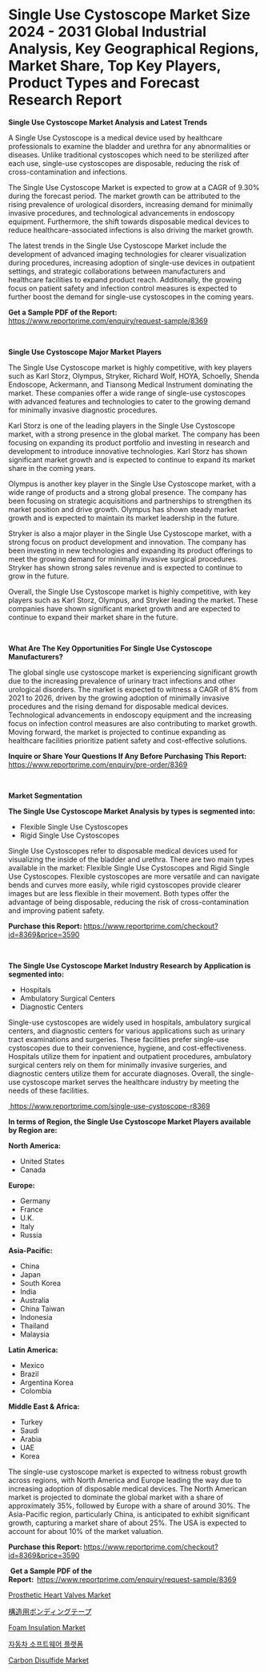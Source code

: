 <p><h1>Single Use Cystoscope Market Size 2024 - 2031 Global Industrial Analysis, Key Geographical Regions, Market Share, Top Key Players, Product Types and Forecast Research Report</h1></p><p><strong>Single Use Cystoscope Market Analysis and Latest Trends</strong></p>
<p><p>A Single Use Cystoscope is a medical device used by healthcare professionals to examine the bladder and urethra for any abnormalities or diseases. Unlike traditional cystoscopes which need to be sterilized after each use, single-use cystoscopes are disposable, reducing the risk of cross-contamination and infections.</p><p>The Single Use Cystoscope Market is expected to grow at a CAGR of 9.30% during the forecast period. The market growth can be attributed to the rising prevalence of urological disorders, increasing demand for minimally invasive procedures, and technological advancements in endoscopy equipment. Furthermore, the shift towards disposable medical devices to reduce healthcare-associated infections is also driving the market growth.</p><p>The latest trends in the Single Use Cystoscope Market include the development of advanced imaging technologies for clearer visualization during procedures, increasing adoption of single-use devices in outpatient settings, and strategic collaborations between manufacturers and healthcare facilities to expand product reach. Additionally, the growing focus on patient safety and infection control measures is expected to further boost the demand for single-use cystoscopes in the coming years.</p></p>
<p><strong>Get a Sample PDF of the Report:&nbsp;</strong> <a href="https://www.reportprime.com/enquiry/request-sample/8369">https://www.reportprime.com/enquiry/request-sample/8369</a></p>
<p>&nbsp;</p>
<p><strong>Single Use Cystoscope Major Market Players</strong></p>
<p><p>The Single Use Cystoscope market is highly competitive, with key players such as Karl Storz, Olympus, Stryker, Richard Wolf, HOYA, Schoelly, Shenda Endoscope, Ackermann, and Tiansong Medical Instrument dominating the market. These companies offer a wide range of single-use cystoscopes with advanced features and technologies to cater to the growing demand for minimally invasive diagnostic procedures.</p><p>Karl Storz is one of the leading players in the Single Use Cystoscope market, with a strong presence in the global market. The company has been focusing on expanding its product portfolio and investing in research and development to introduce innovative technologies. Karl Storz has shown significant market growth and is expected to continue to expand its market share in the coming years.</p><p>Olympus is another key player in the Single Use Cystoscope market, with a wide range of products and a strong global presence. The company has been focusing on strategic acquisitions and partnerships to strengthen its market position and drive growth. Olympus has shown steady market growth and is expected to maintain its market leadership in the future.</p><p>Stryker is also a major player in the Single Use Cystoscope market, with a strong focus on product development and innovation. The company has been investing in new technologies and expanding its product offerings to meet the growing demand for minimally invasive surgical procedures. Stryker has shown strong sales revenue and is expected to continue to grow in the future.</p><p>Overall, the Single Use Cystoscope market is highly competitive, with key players such as Karl Storz, Olympus, and Stryker leading the market. These companies have shown significant market growth and are expected to continue to expand their market share in the future.</p></p>
<p>&nbsp;</p>
<p><strong>What Are The Key Opportunities For Single Use Cystoscope Manufacturers?</strong></p>
<p><p>The global single use cystoscope market is experiencing significant growth due to the increasing prevalence of urinary tract infections and other urological disorders. The market is expected to witness a CAGR of 8% from 2021 to 2026, driven by the growing adoption of minimally invasive procedures and the rising demand for disposable medical devices. Technological advancements in endoscopy equipment and the increasing focus on infection control measures are also contributing to market growth. Moving forward, the market is projected to continue expanding as healthcare facilities prioritize patient safety and cost-effective solutions.</p></p>
<p><strong>Inquire or Share Your Questions If Any Before Purchasing This Report:</strong> <a href="https://www.reportprime.com/enquiry/pre-order/8369">https://www.reportprime.com/enquiry/pre-order/8369</a></p>
<p>&nbsp;</p>
<p><strong>Market Segmentation</strong></p>
<p><strong>The Single Use Cystoscope Market Analysis by types is segmented into:</strong></p>
<p><ul><li>Flexible Single Use Cystoscopes</li><li>Rigid Single Use Cystoscopes</li></ul></p>
<p><p>Single Use Cystoscopes refer to disposable medical devices used for visualizing the inside of the bladder and urethra. There are two main types available in the market: Flexible Single Use Cystoscopes and Rigid Single Use Cystoscopes. Flexible cystoscopes are more versatile and can navigate bends and curves more easily, while rigid cystoscopes provide clearer images but are less flexible in their movement. Both types offer the advantage of being disposable, reducing the risk of cross-contamination and improving patient safety.</p></p>
<p><strong>Purchase this Report:&nbsp;</strong><a href="https://www.reportprime.com/checkout?id=8369&price=3590">https://www.reportprime.com/checkout?id=8369&price=3590</a></p>
<p>&nbsp;</p>
<p><strong>The Single Use Cystoscope Market Industry Research by Application is segmented into:</strong></p>
<p><ul><li>Hospitals</li><li>Ambulatory Surgical Centers</li><li>Diagnostic Centers</li></ul></p>
<p><p>Single-use cystoscopes are widely used in hospitals, ambulatory surgical centers, and diagnostic centers for various applications such as urinary tract examinations and surgeries. These facilities prefer single-use cystoscopes due to their convenience, hygiene, and cost-effectiveness. Hospitals utilize them for inpatient and outpatient procedures, ambulatory surgical centers rely on them for minimally invasive surgeries, and diagnostic centers utilize them for accurate diagnoses. Overall, the single-use cystoscope market serves the healthcare industry by meeting the needs of these facilities.</p></p>
<p><a href="https://www.reportprime.com/single-use-cystoscope-r8369">&nbsp;https://www.reportprime.com/single-use-cystoscope-r8369</a></p>
<p><strong>In terms of Region, the Single Use Cystoscope Market Players available by Region are:</strong></p>
<p>
    <p> <strong> North America: </strong>
        <ul>
            <li>United States</li>
            <li>Canada</li>
        </ul>
        </p> 
    <p> <strong> Europe: </strong>
        <ul>
            <li>Germany</li>
            <li>France</li>
            <li>U.K.</li>
            <li>Italy</li>
            <li>Russia</li>
        </ul>
        </p> 
    <p> <strong> Asia-Pacific: </strong>
        <ul>
            <li>China</li>
            <li>Japan</li>
            <li>South Korea</li>
            <li>India</li>
            <li>Australia</li>
            <li>China Taiwan</li>
            <li>Indonesia</li>
            <li>Thailand</li>
            <li>Malaysia</li>
        </ul>
        </p> 
    <p> <strong> Latin America: </strong>
        <ul>
            <li>Mexico</li>
            <li>Brazil</li>
            <li>Argentina Korea</li>
            <li>Colombia</li>
        </ul>
        </p> 
    <p> <strong> Middle East & Africa: </strong>
        <ul>
            <li>Turkey</li>
            <li>Saudi</li>
            <li>Arabia</li>
            <li>UAE</li>
            <li>Korea</li>
        </ul>
    </p>
    </p>
<p><p>The single-use cystoscope market is expected to witness robust growth across regions, with North America and Europe leading the way due to increasing adoption of disposable medical devices. The North American market is projected to dominate the global market with a share of approximately 35%, followed by Europe with a share of around 30%. The Asia-Pacific region, particularly China, is anticipated to exhibit significant growth, capturing a market share of about 25%. The USA is expected to account for about 10% of the market valuation.</p></p>
<p><strong>Purchase this Report: </strong><a href="https://www.reportprime.com/checkout?id=8369&price=3590">https://www.reportprime.com/checkout?id=8369&price=3590</a></p>
<p>&nbsp;<strong>Get a Sample PDF of the Report:&nbsp;&nbsp;</strong><a href="https://www.reportprime.com/enquiry/request-sample/8369">https://www.reportprime.com/enquiry/request-sample/8369</a></p>
<p><strong></strong></p>
<p><p><a href="https://github.com/brentleyjimmiealvaradoz4l1rea/Market-Research-Report-List-2/blob/main/prosthetic-heart-valves-market.md">Prosthetic Heart Valves Market</a></p><p><a href="https://github.com/gfggqjbfys368009/Market-Research-Report-List-1/blob/main/289776522789.md">構造用ボンディングテープ</a></p><p><a href="https://issuu.com/reportprime-2/docs/foam-insulation-market-size-2030.pptx">Foam Insulation Market</a></p><p><a href="https://github.com/AlbertotDouglas44367/Market-Research-Report-List-1/blob/main/299138720936.md">자동차 소프트웨어 플랫폼</a></p><p><a href="https://issuu.com/reportprime-2/docs/carbon-disulfide-market-size-2030.pptx">Carbon Disulfide Market</a></p></p>